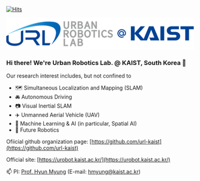 [![Hits](https://hits.seeyoufarm.com/api/count/incr/badge.svg?url=https%3A%2F%2Fgithub.com%2Furlkaist&count_bg=%2379C83D&title_bg=%23555555&icon=&icon_color=%23E7E7E7&title=hits&edge_flat=false)](https://hits.seeyoufarm.com)

<img src="./lab_logo_full.png"  width="500" height="84"/>

### Hi there! We're Urban Robotics Lab. @ KAIST, South Korea 👋

Our research interest includes, but not confined to
- :world_map: Simultaneous Localization and Mapping (SLAM)
- :oncoming_automobile: Autonomous Driving
- :camera: Visual Inertial SLAM
- :airplane: Unmanned Aerial Vehicle (UAV)
- :brain: Machine Learning & AI (in particular, Spatial AI)
- :robot: Future Robotics

Ofiicial github organization page: [https://github.com/url-kaist](https://github.com/url-kaist)

Official site: [https://urobot.kaist.ac.kr/](https://urobot.kaist.ac.kr/)

📫 PI: [Prof. Hyun Myung](https://urobot.kaist.ac.kr/url_teams/prof-hyunmyung/) (E-mail: hmyung@kaist.ac.kr)

